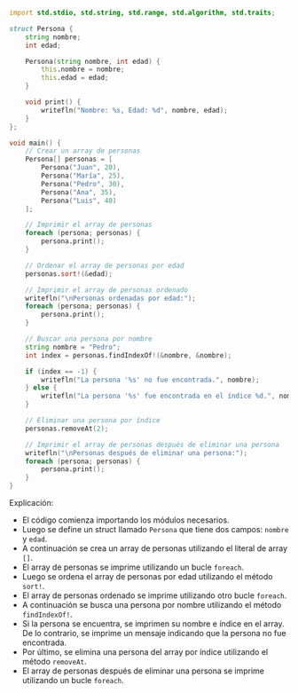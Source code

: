 ```d
import std.stdio, std.string, std.range, std.algorithm, std.traits;

struct Persona {
    string nombre;
    int edad;

    Persona(string nombre, int edad) {
        this.nombre = nombre;
        this.edad = edad;
    }

    void print() {
        writefln("Nombre: %s, Edad: %d", nombre, edad);
    }
};

void main() {
    // Crear un array de personas
    Persona[] personas = [
        Persona("Juan", 20),
        Persona("María", 25),
        Persona("Pedro", 30),
        Persona("Ana", 35),
        Persona("Luis", 40)
    ];

    // Imprimir el array de personas
    foreach (persona; personas) {
        persona.print();
    }

    // Ordenar el array de personas por edad
    personas.sort!(&edad);

    // Imprimir el array de personas ordenado
    writefln("\nPersonas ordenadas por edad:");
    foreach (persona; personas) {
        persona.print();
    }

    // Buscar una persona por nombre
    string nombre = "Pedro";
    int index = personas.findIndexOf!(&nombre, &nombre);

    if (index == -1) {
        writefln("La persona '%s' no fue encontrada.", nombre);
    } else {
        writefln("La persona '%s' fue encontrada en el índice %d.", nombre, index);
    }

    // Eliminar una persona por índice
    personas.removeAt(2);

    // Imprimir el array de personas después de eliminar una persona
    writefln("\nPersonas después de eliminar una persona:");
    foreach (persona; personas) {
        persona.print();
    }
}
```

Explicación:

* El código comienza importando los módulos necesarios.
* Luego se define un struct llamado `Persona` que tiene dos campos: `nombre` y `edad`.
* A continuación se crea un array de personas utilizando el literal de array `[]`.
* El array de personas se imprime utilizando un bucle `foreach`.
* Luego se ordena el array de personas por edad utilizando el método `sort!`.
* El array de personas ordenado se imprime utilizando otro bucle `foreach`.
* A continuación se busca una persona por nombre utilizando el método `findIndexOf!`.
* Si la persona se encuentra, se imprimen su nombre e índice en el array. De lo contrario, se imprime un mensaje indicando que la persona no fue encontrada.
* Por último, se elimina una persona del array por índice utilizando el método `removeAt`.
* El array de personas después de eliminar una persona se imprime utilizando un bucle `foreach`.